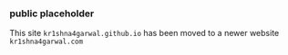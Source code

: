 ### public placeholder

This site `kr1shna4garwal.github.io` has been moved to a newer website `kr1shna4garwal.com`
